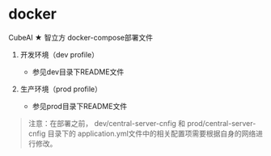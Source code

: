 # docker

CubeAI ★ 智立方 docker-compose部署文件

1. 开发环境（dev profile）

    - 参见dev目录下README文件

2. 生产环境（prod profile）

    - 参见prod目录下README文件


>注意：在部署之前， dev/central-server-cnfig 和 prod/central-server-cnfig 目录下的 application.yml文件中的相关配置项需要根据自身的网络进行修改。
